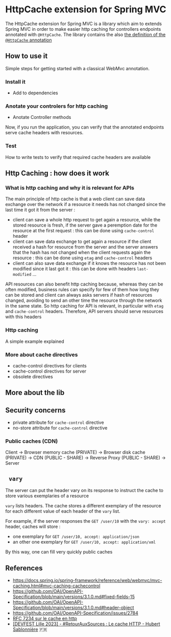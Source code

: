 # HttpCache extension for Spring MVC

The HttpCache extension for Spring MVC is a library which aim to extends Spring MVC in order to make easier http caching for controllers endpoints annotated with `@HttpCache`. The library contains the also [the definition of the `@HttpCache` annotation](link/to/HttpCache/source)

## How to use it

Simple steps for getting started with a classical WebMvc annotation.

### Install it

- Add to dependencies

### Anotate your controlers for http caching

- Anotate Controller methods

Now, if you run the application, you can verify that the annotated endpoints serve cache headers with resources.

### Test 

How to write tests to verify that required cache headers are available

## Http Caching : how does it work

### What is http caching and why it is relevant for APIs

The main principle of http cache is that a web client can save data exchange over the network if a resource it needs has not changed since the last time it got it from the server :
- client can save a whole http request to get again a resource, while the stored resource is fresh, if the server gave a peremption date for the resource at the first request : this can be done using `cache-control` header
- client can save data exchange to get again a resource if the client received a hash for resource from the server and the server answers that the hash has not changed when the client requests again the resource : this can be done using `etag`  and `cache-control` headers
- client can also save data exchange if it knows the resource has not been modified since it last got it : this can be done with headers `last-modified` ...

API resources can also benefit http caching because, whereas they can be often modified, business rules can specify for few of them how long they can be stored and client can always asks servers if hash of resources changed, avoiding to send an other time the resource through the network in the same state. So http caching for API is relevant, in particular with `etag` and `cache-control` headers. Therefore, API servers should serve resources with this headers

### Http caching

A simple example explained 

### More about cache directives

- cache-control directives for clients
- cache-control directives for server
- obsolete directives

## More about the lib

## Security concerns

- private attribute for `cache-control`  directive 
- no-store attribute for `cache-control`  directive

### Public caches (CDN)
 
Client -> Browser memory cache (PRIVATE) -> Browser disk cache (PRIVATE) -> CDN (PUBLIC - SHARE) -> Reverse Proxy (PUBLIC - SHARE) -> Server

## ` vary` 

The server can put the header vary on its response to instruct the cache to store various exemplaries of a resource

`vary` lists headers. The cache stores a different exemplary of the resource for each different value of each header of the `vary` list.

For example, if the server responses the `GET /user/10`  with the `vary: accept`  header, caches will store :
- one exemplary for `GET /user/10, accept: application/json`
- an other one exemplary for `GET /user/10, accept: application/xml`

By this way, one can fill very quickly public caches

## References

- https://docs.spring.io/spring-framework/reference/web/webmvc/mvc-caching.html#mvc-caching-cachecontrol
- https://github.com/OAI/OpenAPI-Specification/blob/main/versions/3.1.0.md#fixed-fields-15
- https://github.com/OAI/OpenAPI-Specification/blob/main/versions/3.1.0.md#header-object
- https://github.com/OAI/OpenAPI-Specification/issues/2784
- [RFC 7234 sur le cache en http](https://datatracker.ietf.org/doc/html/rfc7234#section-2)
- [[DEVFEST Lille 2023] - #RetourAuxSources : Le cache HTTP - Hubert Sablonnière](https://www.youtube.com/watch?v=Tfag9MPb6YM) 🇫🇷